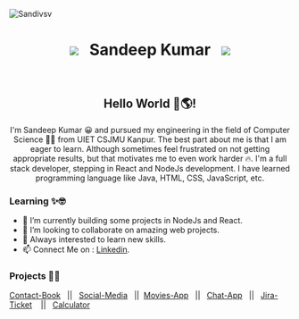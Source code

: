 <p align="left"> <img src="https://komarev.com/ghpvc/?username=Sandivsv&label=Profile%20views&color=0e75b6&style=flat" alt="Sandivsv" /> </p>

<h1 align="center"><a href="https://in.linkedin.com/in/sandeep-kumar-75643619b/"><img src="https://img.shields.io/badge/-Sandeep Kumar-blue?style=flat-square&logo=Linkedin&logoColor=white&link=https://in.linkedin.com/in/sandeep-kumar-75643619b/"/></a> &nbsp;&nbsp;Sandeep Kumar &nbsp;&nbsp;<a href="mailto:sandeepkmr7379@gmail.com"><img src="https://img.shields.io/badge/-sandeepkmr7379@gmail.com-c14438?style=flat-square&logo=Gmail&logoColor=white&link=mailto:sandeepkmr7379@gmail.com"/></a></h1>

</br>
<h2 align="center">  Hello World 👋🌎! </h2>

<p align="center">
I'm Sandeep Kumar 😀 and pursued my engineering in the field of Computer Science 👨‍💻 from UIET CSJMU Kanpur. The best part about me is that I am eager to learn. Although sometimes feel frustrated on not getting appropriate results, but that motivates me to even work harder 🔥. I'm a full stack developer, stepping in React and NodeJs development. I have learned programming language like Java, HTML, CSS, JavaScript, etc.   
</p>


### Learning ✨🤓
- 🌱 I’m currently building some projects in NodeJs and React.
- 👯 I’m looking to collaborate on amazing web projects. 
- 🌱 Always interested to learn new skills.  
- 📫 Connect Me on : [Linkedin](https://in.linkedin.com/in/sandeep-kumar-75643619b/).

### Projects 👨‍💻
[Contact-Book](https://github.com/Sandivsv/contact-book) &nbsp;&nbsp;|| &nbsp;&nbsp;[Social-Media](https://github.com/Sandivsv/MERN-Social-Media) &nbsp;&nbsp;||&nbsp;&nbsp;[Movies-App](https://github.com/Sandivsv/Movies-App) &nbsp;&nbsp;||&nbsp;&nbsp; [Chat-App](https://github.com/Sandivsv/Chat-App) &nbsp;&nbsp;||&nbsp;&nbsp; [Jira-Ticket](https://github.com/Sandivsv/JIRA-Ticket-Clone) &nbsp;&nbsp; ||&nbsp;&nbsp; [Calculator](https://github.com/Sandivsv/Simple-Calculator) &nbsp;&nbsp;



